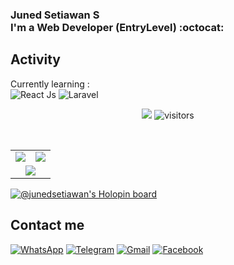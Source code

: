 ### Juned Setiawan S <br/> I'm a Web Developer (EntryLevel) :octocat:

## Activity
Currently learning : <br/> ![React Js](https://www.vectorlogo.zone/logos/reactjs/reactjs-icon.svg) ![Laravel](https://www.vectorlogo.zone/logos/laravel/laravel-icon.svg)
<br/>

<p align="center">
    <a href="https://github.com/JunedSetiawan"><img src="https://img.shields.io/badge/status-learning-brightgreen.svg"></a>
    <img src="https://visitor-badge.laobi.icu/badge?page_id=JunedSetiawan" alt="visitors"/>   
</p>
<br/>

<table>
<tr>
    <td><a href="https://github.com/JunedSetiawan"><img src="https://github-readme-stats.vercel.app/api?username=JunedSetiawan&count_private=true&show_icons=true&hide=stars,contribs&theme=radical"/></a></td>
    <td><a href="https://github.com/JunedSetiawan"><img src="http://github-readme-streak-stats.herokuapp.com?user=JunedSetiawan&theme=radical"/></a></td>
  </tr>
   <tr>
    <td colspan="2" align="center"><a href="https://github.com/JunedSetiawan"><img src="https://github-readme-stats.vercel.app/api/top-langs/?username=JunedSetiawan&langs_count=6&hide=html&exclude_repo=cem_clipnet&layout=compact&theme=radical"></a></td>
  </tr>
</table>

[![@junedsetiawan's Holopin board](https://holopin.io/api/user/board?user=junedsetiawan)](https://holopin.io/@junedsetiawan)

## Contact me
[![WhatsApp](https://img.shields.io/badge/WhatsApp-25D366?style=for-the-badge&logo=whatsapp&logoColor=white)](https://wa.me/6282365265904)
[![Telegram](https://img.shields.io/badge/Telegram-26A5E4?style=for-the-badge&logo=telegram&logoColor=white)](https://www.t.me/dontbotherm3)
[![Gmail](https://img.shields.io/badge/Gmail-EA4335?style=for-the-badge&logo=gmail&logoColor=white)](mailto:junedhayko502@gmail.com?subject=github_message)
[![Facebook](https://img.shields.io/badge/Facebook-1D52EB?style=for-the-badge&logo=facebook&logoColor=white)](https://facebook.com/juned.hayko/)




